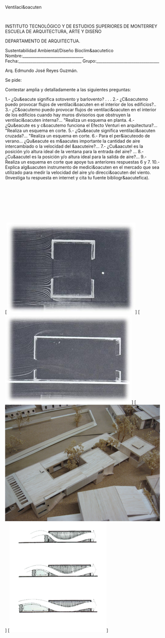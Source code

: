 

Ventilaci&oacuten 




 
 
INSTITUTO TECNOLÓGICO Y DE ESTUDIOS SUPERIORES DE MONTERREY 
ESCUELA DE ARQUITECTURA, ARTE Y DISEÑO 

DEPARTAMENTO DE ARQUITECTUA.


 Sustentabilidad Ambiental/Diseño Bioclim&aacutetico 
Nombre:_______________________________ 
Fecha:________________________________ 
Grupo:________________________________ 



Arq. Edmundo José Reyes Guzmán.

 Se pide: 

Contestar amplia y detalladamente a las siguientes preguntas: 


1.- ¿Qu&eacute significa sotovento y barlovento? . . .
2.- ¿C&oacutemo puedo provocar flujos de ventilaci&oacuten en el interior de los edificios?..
3.- ¿C&oacutemo puedo provocar flujos de ventilaci&oacuten en el interior de los edificios cuando hay muros divisorios que obstruyen la ventilaci&oacuten interna?... 
"Realiza un esquema en planta.
4.- ¿Qu&eacute es y c&oacutemo funciona el Efecto Venturi en arquitectura?... 
"Realiza un esquema en corte.
5.- ¿Qu&eacute significa ventilaci&oacuten cruzada?... 
"Realiza un esquema en corte.
6.- Para el per&iacuteodo de verano... ¿Qu&eacute es m&aacutes importante la cantidad de aire intercambiado o la velocidad del &aacuteire?... 
7.- ¿Cu&aacutel es la posición y/o altura ideal de la ventana para la entrada del aire? ...
8.- ¿Cu&aacutel es la posición y/o altura ideal para la salida de aire?...
9.- Realiza un esquema en corte que apoye tus anteriores respuestas 6 y 7. 
10.- Explica alg&uacuten instrumento de medici&oacuten en el mercado que sea utilizado para medir la velocidad del aire y/o direcci&oacuten del viento. (Investiga tu respuesta en internet y cita tu fuente bibliogr&aacutefica). 




 



 












 


 
 




 


 





[![](pug_files/content/M4.32/ven.2.jpg)]
[![](pug_files/content/M4.32/ven.4.jpg)]
[![](pug_files/content/M4.32/ven.1.jpg)]
[![](pug_files/content/M4.32/ven.3.png)]
